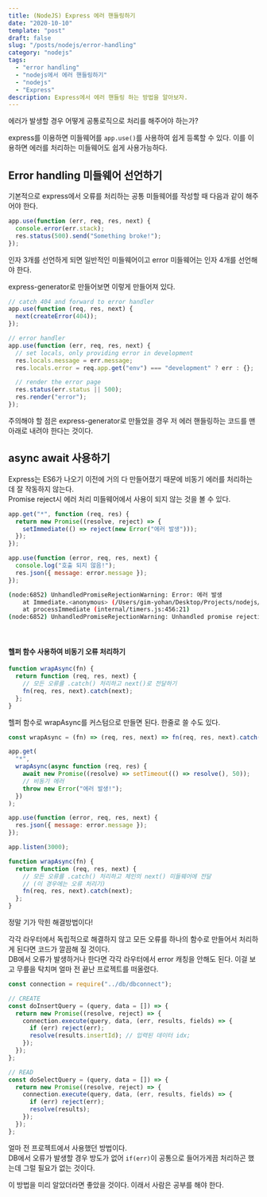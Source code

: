 ```yaml
---
title: (NodeJS) Express 에러 핸들링하기
date: "2020-10-10"
template: "post"
draft: false
slug: "/posts/nodejs/error-handling"
category: "nodejs"
tags:
  - "error handling"
  - "nodejs에서 에러 핸들링하기"
  - "nodejs"
  - "Express"
description: Express에서 에러 핸들링 하는 방법을 알아보자.
---
```


에러가 발생할 경우 어떻게 공통로직으로 처리를 해주어야 하는가?

express를 이용하면 미들웨어를 `app.use()`를 사용하여 쉽게 등록할 수 있다. 이를 이용하면 에러를 처리하는 미들웨어도 쉽게 사용가능하다.

## Error handling 미들웨어 선언하기

기본적으로 express에서 오류를 처리하는 공통 미들웨어를 작성할 때 다음과 같이 해주어야 한다.

```js
app.use(function (err, req, res, next) {
  console.error(err.stack);
  res.status(500).send("Something broke!");
});
```

인자 3개를 선언하게 되면 일반적인 미들웨어이고 error 미들웨어는 인자 4개를 선언해야 한다.

express-generator로 만들어보면 이렇게 만들어져 있다.

```js
// catch 404 and forward to error handler
app.use(function (req, res, next) {
  next(createError(404));
});

// error handler
app.use(function (err, req, res, next) {
  // set locals, only providing error in development
  res.locals.message = err.message;
  res.locals.error = req.app.get("env") === "development" ? err : {};

  // render the error page
  res.status(err.status || 500);
  res.render("error");
});
```

주의해야 할 점은 express-generator로 만들었을 경우 저 에러 핸들링하는 코드를 맨 아래로 내려야 한다는 것이다.<br>

## async await 사용하기

Express는 ES6가 나오기 이전에 거의 다 만들어졌기 때문에 비동기 에러를 처리하는데 잘 작동하지 않는다.<br>
Promise reject시 에러 처리 미들웨어에서 사용이 되지 않는 것을 볼 수 있다.

```js
app.get("*", function (req, res) {
  return new Promise((resolve, reject) => {
    setImmediate(() => reject(new Error("에러 발생")));
  });
});

app.use(function (error, req, res, next) {
  console.log("호출 되지 않음!");
  res.json({ message: error.message });
});
```

```bash
(node:6852) UnhandledPromiseRejectionWarning: Error: 에러 발생
    at Immediate.<anonymous> (/Users/gim-yohan/Desktop/Projects/nodejs/mysessionApp/app.js:34:20)
    at processImmediate (internal/timers.js:456:21)
(node:6852) UnhandledPromiseRejectionWarning: Unhandled promise rejection. This error originated either by throwing inside of an async function without a catch block, or by rejecting a promise which was not handled with .catch(). To terminate the node process on unhandled promise rejection, use the CLI flag `--unhandled-rejections=strict` (see https://nodejs.org/api/cli.html#cli_unhandled_rejections_mode). (rejection id: 1)

```

<br>

#### 헬퍼 함수 사용하여 비동기 오류 처리하기

```js
function wrapAsync(fn) {
  return function (req, res, next) {
    // 모든 오류를 .catch() 처리하고 next()로 전달하기
    fn(req, res, next).catch(next);
  };
}
```

헬퍼 함수로 wrapAsync를 커스텀으로 만들면 된다.
한줄로 쓸 수도 있다.

```js
const wrapAsync = (fn) => (req, res, next) => fn(req, res, next).catch(next);
```

```js
app.get(
  "*",
  wrapAsync(async function (req, res) {
    await new Promise((resolve) => setTimeout(() => resolve(), 50));
    // 비동기 에러
    throw new Error("에러 발생!");
  })
);

app.use(function (error, req, res, next) {
  res.json({ message: error.message });
});

app.listen(3000);

function wrapAsync(fn) {
  return function (req, res, next) {
    // 모든 오류를 .catch() 처리하고 체인의 next() 미들웨어에 전달
    // (이 경우에는 오류 처리기)
    fn(req, res, next).catch(next);
  };
}
```

정말 기가 막힌 해결방법이다!

각각 라우터에서 독립적으로 해결하지 않고 모든 오류를 하나의 함수로 만들어서 처리하게 된다면 코드가 깔끔해 질 것이다.<br>
DB에서 오류가 발생하거나 한다면 각각 라우터에서 error 캐칭을 안해도 된다. 이걸 보고 무릎을 탁치며 얼마 전 끝난 프로젝트를 떠올렸다.<br>

```js
const connection = require("../db/dbconnect");

// CREATE
const doInsertQuery = (query, data = []) => {
  return new Promise((resolve, reject) => {
    connection.execute(query, data, (err, results, fields) => {
      if (err) reject(err);
      resolve(results.insertId); // 입력된 데이터 idx;
    });
  });
};

// READ
const doSelectQuery = (query, data = []) => {
  return new Promise((resolve, reject) => {
    connection.execute(query, data, (err, results, fields) => {
      if (err) reject(err);
      resolve(results);
    });
  });
};
```

얼마 전 프로젝트에서 사용했던 방법이다.<br>
DB에서 오류가 발생할 경우 방도가 없어 `if(err)`이 공통으로 들어가게끔 처리하곤 했는데 그럴 필요가 없는 것이다.

이 방법을 미리 알았더라면 좋았을 것이다. 이래서 사람은 공부를 해야 한다.
